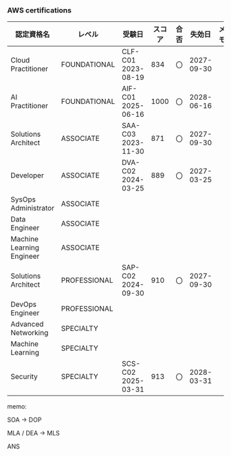 ### AWS certifications

| 認定資格名                | レベル          | 受験日             | スコア  | 合否 | 失効日     | メモ |
|---------------------------|--------------|--------------------|------|------|------------|----|
| Cloud Practitioner        | FOUNDATIONAL | CLF-C01 2023-08-19 | 834  | 〇    | 2027-09-30 |    |
| AI Practitioner           | FOUNDATIONAL | AIF-C01 2025-06-16 | 1000 | 〇    | 2028-06-16 |    |
| Solutions Architect       | ASSOCIATE    | SAA-C03 2023-11-30 | 871  | 〇    | 2027-09-30 |    |
| Developer                 | ASSOCIATE    | DVA-C02 2024-03-25 | 889  | 〇    | 2027-03-25 |    |
| SysOps Administrator      | ASSOCIATE    |                    |      |      |            |    |
| Data Engineer             | ASSOCIATE    |                    |      |      |            |    |
| Machine Learning Engineer | ASSOCIATE    |                    |      |      |            |    |
| Solutions Architect       | PROFESSIONAL | SAP-C02 2024-09-30 | 910  | 〇    | 2027-09-30 |    |
| DevOps Engineer           | PROFESSIONAL |                    |      |      |            |    |
| Advanced Networking       | SPECIALTY    |                    |      |      |            |    |
| Machine Learning          | SPECIALTY    |                    |      |      |            |    |
| Security                  | SPECIALTY    | SCS-C02 2025-03-31 | 913  | 〇    | 2028-03-31 |    |

memo:

SOA -> DOP

MLA / DEA -> MLS

ANS
